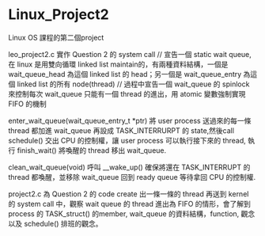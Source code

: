 # Linux_Project2
Linux OS 課程的第二個project

leo_project2.c 實作 Question 2 的 system call 
// 宣告一個 static wait queue, 在 linux 是用雙向循環 linked list maintain的，有兩種資料結構，一個是 wait_queue_head 為這個 linked list 的 head；另一個是 wait_queue_entry 為這個 linked list 的所有 node(thread)
// 過程中宣告一個 wait_queue 的 spinlock 來控制每次 wait_queue 只能有一個 thread 的進出，用 atomic 變數強制實現 FIFO 的機制

enter_wait_queue(wait_queue_entry_t *ptr)
將 user process 送過來的每一條 thread 都加進 wait_queue 再設成 TASK_INTERRURPT 的 state,然後call schedule() 交出 CPU 的控制權，讓 user process 可以執行接下來的 thread, 執行 finish_wait() 將喚醒的 thread 移出 wait_queue.

clean_wait_queue(void)
呼叫 __wake_up() 確保將還在 TASK_INTERRUPT 的 thread 都喚醒，並移除 wait_queue 回到 ready queue 等待拿回 CPU 的控制權.

project2.c 為 Question 2 的 code
create 出一條一條的 thread 再送到 kernel 的 system call 中，觀察 wait queue 的 thread 進出為 FIFO 的情形，會了解到 process 的 TASK_struct() 的member, wait_queue 的資料結構，function, 觀念以及 schedule() 排班的觀念。  
